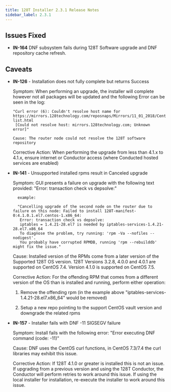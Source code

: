 ```yaml
---
title: 128T Installer 2.3.1 Release Notes
sidebar_label: 2.3.1
---
```

## Issues Fixed
- **IN-164** DNF subsystem fails during 128T Software upgrade and DNF repository cache refresh.

## Caveats
- **IN-126** - Installation does not fully complete but returns Success

     Symptom: When performing an upgrade, the installer will complete however not all packages will be updated and the following Error can be seen in the log:

     ```
     "Curl error (6): Couldn't resolve host name for https://mirrors.128technology.com/reposnaps/Mirrors/11_01_2018/CentOS/7.5.1804/updates/x86_64/mirror-list.html
      [Could not resolve host: mirrors.128technology.com; Unknown error]"
     
     Cause: The router node could not resolve the 128T software repository
     ```

     Corrective Action: When performing the upgrade from less than 4.1.x to 4.1.x, ensure internet or Conductor access (where Conducted hosted services are enabled)

- **IN-141** - Unsupported installed rpms result in Canceled upgrade

     Symptom: GUI presents a failure on upgrade with the following text provided: "Error: transaction check vs depsolve:"
     
        example:

     ```
       "Cancelling upgrade of the second node on the router due to failure on this node: Failed to install 128T-manifest-0:4.1.0.1.el7.centos-1.x86_64:
        Error: transaction check vs depsolve:
        iptables = 1.4.21-28.el7 is needed by iptables-services-1.4.21-28.el7.x86_64
        To diagnose the problem, try running: 'rpm -Va --nofiles --nodigest'.
        You probably have corrupted RPMDB, running 'rpm --rebuilddb' might fix the issue."
     ```

     Cause: Installed version of the RPMs come from a later version of the Supported 128T OS version. 128T Versions 3.2.8, 4.0.0 and 4.0.1 are supported on CentOS 7.4. Version 4.1.0 is supported on CentOS 7.5.

     Corrective Action: For the offending RPM that comes from a different version of the OS than is installed and running, perform either operation:

    1. Remove the offending rpm (in the example above "iptables-services-1.4.21-28.el7.x86_64" would be removed)

    2. Setup a new repo pointing to the support CentOS vault version and downgrade the related rpms

- **IN-157** - Installer fails with DNF -11 SIGSEGV failure

     Symptom: Install fails with the following error: "Error executing DNF command (code: -11)"

     Cause: DNF uses the CentOS curl functions, in CentOS 7.3/7.4 the curl libraries may exhibit this issue.

     Corrective Action: If 128T 4.1.0 or greater is installed this is not an issue. If upgrading from a previous version and using the 128T Conductor, the Conductor will perform retries to work around this issue. If using the local installer for installation, re-execute the installer to work around this issue.
